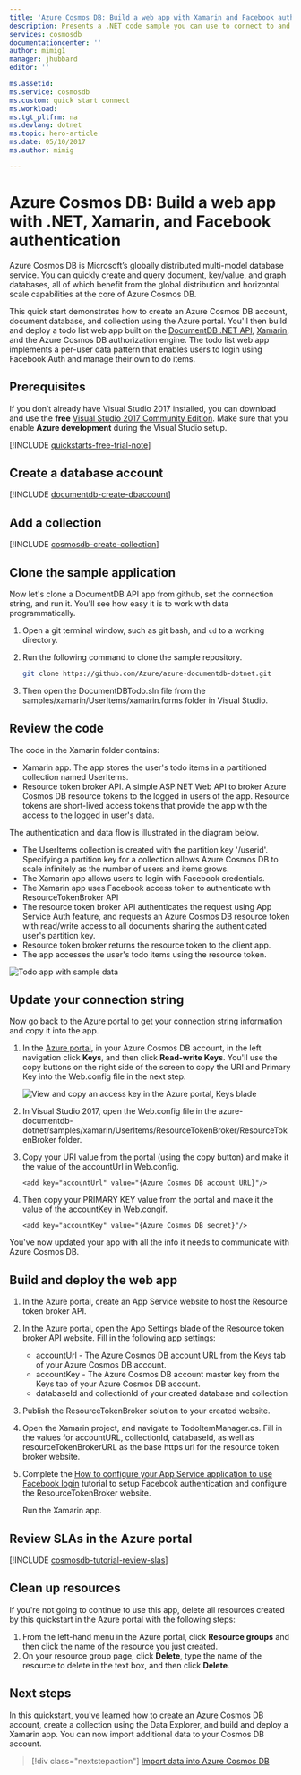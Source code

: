 ```yaml
---
title: 'Azure Cosmos DB: Build a web app with Xamarin and Facebook auth | Microsoft Docs'
description: Presents a .NET code sample you can use to connect to and query Azure Cosmos DB
services: cosmosdb
documentationcenter: ''
author: mimig1
manager: jhubbard
editor: ''

ms.assetid: 
ms.service: cosmosdb
ms.custom: quick start connect
ms.workload: 
ms.tgt_pltfrm: na
ms.devlang: dotnet
ms.topic: hero-article
ms.date: 05/10/2017
ms.author: mimig

---
```

# Azure Cosmos DB: Build a web app with .NET, Xamarin, and Facebook authentication

Azure Cosmos DB is Microsoft’s globally distributed multi-model database service. You can quickly create and query document, key/value, and graph databases, all of which benefit from the global distribution and horizontal scale capabilities at the core of Azure Cosmos DB. 

This quick start demonstrates how to create an Azure Cosmos DB account, document database, and collection using the Azure portal. You'll then build and deploy a todo list web app built on the [DocumentDB .NET API](../documentdb/documentdb-sdk-dotnet.md), [Xamarin](https://www.xamarin.com/), and the Azure Cosmos DB authorization engine. The todo list web app implements a per-user data pattern that enables users to login using Facebook Auth and manage their own to do items.

## Prerequisites

If you don’t already have Visual Studio 2017 installed, you can download and use the **free** [Visual Studio 2017 Community Edition](https://www.visualstudio.com/downloads/). Make sure that you enable **Azure development** during the Visual Studio setup.

[!INCLUDE [quickstarts-free-trial-note](../../includes/quickstarts-free-trial-note.md)]

## Create a database account

[!INCLUDE [documentdb-create-dbaccount](../../includes/documentdb-create-dbaccount.md)]

## Add a collection

[!INCLUDE [cosmosdb-create-collection](../../includes/cosmosdb-create-collection.md)]

## Clone the sample application

Now let's clone a DocumentDB API app from github, set the connection string, and run it. You'll see how easy it is to work with data programmatically. 

1. Open a git terminal window, such as git bash, and `cd` to a working directory.  

2. Run the following command to clone the sample repository. 

    ```bash
    git clone https://github.com/Azure/azure-documentdb-dotnet.git
    ```

3. Then open the DocumentDBTodo.sln file from the samples/xamarin/UserItems/xamarin.forms folder in Visual Studio. 

## Review the code

The code in the Xamarin folder contains:

* Xamarin app. The app stores the user's todo items in a partitioned collection named UserItems.
* Resource token broker API. A simple ASP.NET Web API to broker Azure Cosmos DB resource tokens to the logged in users of the app. Resource tokens are short-lived access tokens that provide the app with the access to the logged in user's data.

The authentication and data flow is illustrated in the diagram below.

* The UserItems collection is created with the partition key '/userid'. Specifying a partition key for a collection allows Azure Cosmos DB to scale infinitely as the number of users and items grows.
* The Xamarin app allows users to login with Facebook credentials.
* The Xamarin app uses Facebook access token to authenticate with ResourceTokenBroker API
* The resource token broker API authenticates the request using App Service Auth feature, and requests an Azure Cosmos DB resource token with read/write access to all documents sharing the authenticated user's partition key.
* Resource token broker returns the resource token to the client app.
* The app accesses the user's todo items using the resource token.

![Todo app with sample data](./media/create-documentdb-xamarin-dotnet/tokenbroker.png)
    
## Update your connection string

Now go back to the Azure portal to get your connection string information and copy it into the app.

1. In the [Azure portal](http://portal.azure.com/), in your Azure Cosmos DB account, in the left navigation click **Keys**, and then click **Read-write Keys**. You'll use the copy buttons on the right side of the screen to copy the URI and Primary Key into the Web.config file in the next step.

    ![View and copy an access key in the Azure portal, Keys blade](./media/create-documentdb-xamarin-dotnet/keys.png)

2. In Visual Studio 2017, open the Web.config file in the azure-documentdb-dotnet/samples/xamarin/UserItems/ResourceTokenBroker/ResourceTokenBroker folder. 

3. Copy your URI value from the portal (using the copy button) and make it the value of the accountUrl in Web.config. 

    `<add key="accountUrl" value="{Azure Cosmos DB account URL}"/>`

4. Then copy your PRIMARY KEY value from the portal and make it the value of the accountKey in Web.congif. 

    `<add key="accountKey" value="{Azure Cosmos DB secret}"/>`

You've now updated your app with all the info it needs to communicate with Azure Cosmos DB. 

## Build and deploy the web app

1. In the Azure portal, create an App Service website to host the Resource token broker API.
2. In the Azure portal, open the App Settings blade of the Resource token broker API website. Fill in the following app settings:

    * accountUrl - The Azure Cosmos DB account URL from the Keys tab of your Azure Cosmos DB account.
    * accountKey - The Azure Cosmos DB account master key from the Keys tab of your Azure Cosmos DB account.
    * databaseId and collectionId of your created database and collection

3. Publish the ResourceTokenBroker solution to your created website.

4. Open the Xamarin project, and navigate to TodoItemManager.cs. Fill in the values for accountURL, collectionId, databaseId, as well as resourceTokenBrokerURL as the base https url for the resource token broker website.

5. Complete the [How to configure your App Service application to use Facebook login](../app-service-mobile/app-service-mobile-how-to-configure-facebook-authentication.md) tutorial to setup Facebook authentication and configure the ResourceTokenBroker website.

    Run the Xamarin app.

## Review SLAs in the Azure portal

[!INCLUDE [cosmosdb-tutorial-review-slas](../../includes/cosmosdb-tutorial-review-slas.md)]

## Clean up resources

If you're not going to continue to use this app, delete all resources created by this quickstart in the Azure portal with the following steps: 

1. From the left-hand menu in the Azure portal, click **Resource groups** and then click the name of the resource you just created. 
2. On your resource group page, click **Delete**, type the name of the resource to delete in the text box, and then click **Delete**.

## Next steps

In this quickstart, you've learned how to create an Azure Cosmos DB account, create a collection using the Data Explorer, and build and deploy a Xamarin app. You can now import additional data to your Cosmos DB account. 

> [!div class="nextstepaction"]
> [Import data into Azure Cosmos DB](../documentdb/documentdb-import-data.md)
